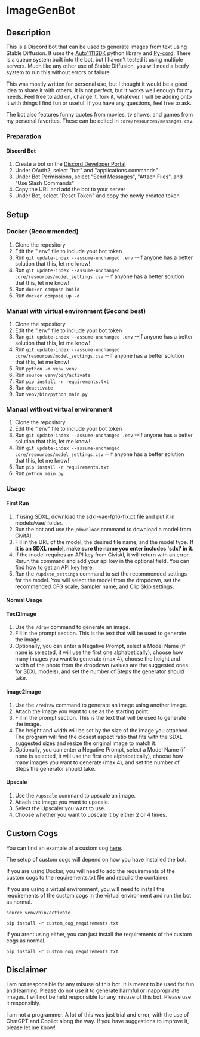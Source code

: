 # ImageGenBot

## Description

This is a Discord bot that can be used to generate images from text using Stable Diffusion.  It uses the [Auto1111SDK](https://github.com/Auto1111SDK/Auto1111SDK) python library and [Py-cord](https://pycord.dev).  There is a queue system built into the bot, but I haven't tested it using multiple servers.  Much like any other use of Stable Diffusion, you will need a beefy system to run this without errors or failure. 

This was mostly written for personal use, but I thought it would be a good idea to share it with others.  It is not perfect, but it works well enough for my needs.  Feel free to add on, change it, fork it, whatever.  I will be adding onto it with things I find fun or useful.  If you have any questions, feel free to ask.

The bot also features funny quotes from movies, tv shows, and games from my personal favorites.  These can be edited in `core/resources/messages.csv`.

### Preparation
#### Discord Bot
1. Create a bot on the [Discord Developer Portal](https://discord.com/developers/applications)
2. Under OAuth2, select "bot" and "applications.commands"
3. Under Bot Permissions, select "Send Messages", "Attach Files", and "Use Slash Commands"
4. Copy the URL and add the bot to your server
5. Under Bot, select "Reset Token" and copy the newly created token

## Setup

### Docker (Recommended)

1. Clone the repository
2. Edit the ".env" file to include your bot token
3. Run `git update-index --assume-unchanged .env` --If anyone has a better solution that this, let me know!
4. Run `git update-index --assume-unchanged core/resources/model_settings.csv` --If anyone has a better solution that this, let me know!
5. Run `docker compose build`
6. Run `docker compose up -d`

### Manual with virtual environment (Second best)

1. Clone the repository
2. Edit the ".env" file to include your bot token
3. Run `git update-index --assume-unchanged .env` --If anyone has a better solution that this, let me know!
4. Run `git update-index --assume-unchanged core/resources/model_settings.csv` --If anyone has a better solution that this, let me know!
5. Run `python -m venv venv`
6. Run `source venv/bin/activate`
7. Run `pip install -r requirements.txt`
8. Run `deactivate`
9. Run `venv/bin/python main.py`

### Manual without virtual environment

1. Clone the repository
2. Edit the ".env" file to include your bot token
3. Run `git update-index --assume-unchanged .env` --If anyone has a better solution that this, let me know!
4. Run `git update-index --assume-unchanged core/resources/model_settings.csv` --If anyone has a better solution that this, let me know!
5. Run `pip install -r requirements.txt`
6. Run `python main.py`

### Usage
#### First Run
1. If using SDXL, download the [sdxl-vae-fp16-fix.pt](https://huggingface.co/madebyollin/sdxl-vae-fp16-fix) file and put it in models/vae/ folder.  
2. Run the bot and use the `/download` command to download a model from CivitAI.
3. Fill in the URL of the model, the desired file name, and the model type.  **If it is an SDXL model, make sure the name you enter includes 'sdxl' in it.**
4. If the model requires an API key from CivitAI, it will return with an error.  Rerun the command and add your api key in the optional field.  You can find how to get an API key [here](https://education.civitai.com/civitais-guide-to-downloading-via-api/).
5. Run the `/update_settings` command to set the recommended settings for the model.  You will select the model from the dropdown, set the recommended CFG scale, Sampler name, and Clip Skip settings.

#### Normal Usage
#### Text2Image
1. Use the `/draw` command to generate an image.
2. Fill in the prompt section.  This is the text that will be used to generate the image.
3. Optionally, you can enter a Negative Prompt, select a Model Name (if none is selected, it will use the first one alphabetically), choose how many images you want to generate (max 4), choose the height and width of the photo from the dropdown (values are the suggested ones for SDXL models), and set the number of Steps the generator should take.

#### Image2Image
1. Use the `/redraw` command to generate an image using another image.
2. Attach the image you want to use as the starting point.
3. Fill in the prompt section.  This is the text that will be used to generate the image.
4. The height and width will be set by the size of the image you attached.  The program will find the closest aspect ratio that fits with the SDXL suggested sizes and resize the original image to match it.
5. Optionally, you can enter a Negative Prompt, select a Model Name (if none is selected, it will use the first one alphabetically), choose how many images you want to generate (max 4), and set the number of Steps the generator should take.

#### Upscale
1. Use the `/upscale` command to upscale an image.
2. Attach the image you want to upscale.
3. Select the Upscaler you want to use.
4. Choose whether you want to upscale it by either 2 or 4 times.

## Custom Cogs
You can find an example of a custom cog [here](https://github.com/AlexMKramer/MusicInterpreterCog).

The setup of custom cogs will depend on how you have installed the bot.  

If you are using Docker, you will need to add the requirements of the custom cogs to the requirements.txt file and rebuild the container.  

If you are using a virtual environment, you will need to install the requirements of the custom cogs in the virtual environment and run the bot as normal.

`source venv/bin/activate`

`pip install -r custom_cog_requirements.txt`

If you arent using either, you can just install the requirements of the custom cogs as normal.

`pip install -r custom_cog_requirements.txt`

## Disclaimer
I am not responsible for any misuse of this bot.  It is meant to be used for fun and learning.  Please do not use it to generate harmful or inappropriate images.  I will not be held responsible for any misuse of this bot.  Please use it responsibly.

I am not a programmer.  A lot of this was just trial and error, with the use of ChatGPT and Copilot along the way.  If you have suggestions to improve it, please let me know!